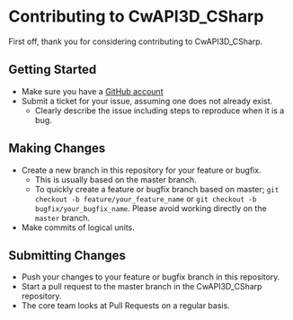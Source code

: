# Contributing to CwAPI3D_CSharp

First off, thank you for considering contributing to CwAPI3D_CSharp.

## Getting Started

- Make sure you have a [GitHub account](https://github.com/signup/free)
- Submit a ticket for your issue, assuming one does not already exist.
  - Clearly describe the issue including steps to reproduce when it is a bug.

## Making Changes

- Create a new branch in this repository for your feature or bugfix.
  - This is usually based on the master branch.
  - To quickly create a feature or bugfix branch based on master; `git checkout -b feature/your_feature_name` or `git checkout -b bugfix/your_bugfix_name`. Please avoid working directly on the `master` branch.
- Make commits of logical units.

## Submitting Changes

- Push your changes to your feature or bugfix branch in this repository.
- Start a pull request to the master branch in the CwAPI3D_CSharp repository.
- The core team looks at Pull Requests on a regular basis.
